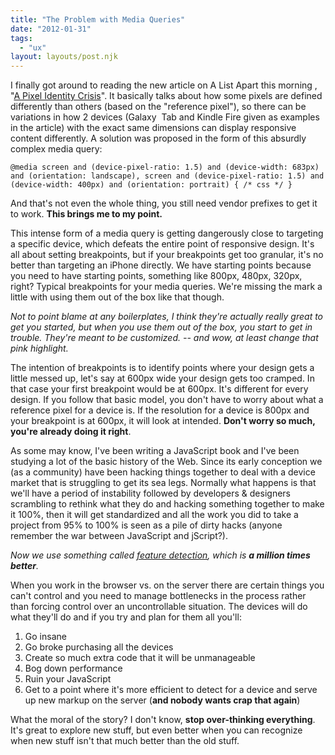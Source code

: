 ```yaml
---
title: "The Problem with Media Queries"
date: "2012-01-31"
tags:
  - "ux"
layout: layouts/post.njk
---
```


I finally got around to reading the new article on A List Apart this morning , "[A Pixel Identity Crisis](http://www.alistapart.com/articles/a-pixel-identity-crisis/)". It basically talks about how some pixels are defined differently than others (based on the "reference pixel"), so there can be variations in how 2 devices (Galaxy  Tab and Kindle Fire given as examples in the article) with the exact same dimensions can display responsive content differently. A solution was proposed in the form of this absurdly complex media query:

```
@media screen and (device-pixel-ratio: 1.5) and (device-width: 683px) and (orientation: landscape), screen and (device-pixel-ratio: 1.5) and (device-width: 400px) and (orientation: portrait) { /* css */ }
```

And that's not even the whole thing, you still need vendor prefixes to get it to work. **This brings me to my point.**

This intense form of a media query is getting dangerously close to targeting a specific device, which defeats the entire point of responsive design. It's all about setting breakpoints, but if your breakpoints get too granular, it's no better than targeting an iPhone directly. We have starting points because you need to have starting points, something like 800px, 480px, 320px, right? Typical breakpoints for your media queries. We're missing the mark a little with using them out of the box like that though.

_Not to point blame at any boilerplates, I think they're actually really great to get you started, but when you use them out of the box, you start to get in trouble. They're meant to be customized. -- and wow, at least change that pink highlight._

The intention of breakpoints is to identify points where your design gets a little messed up, let's say at 600px wide your design gets too cramped. In that case your first breakpoint would be at 600px. It's different for every design. If you follow that basic model, you don't have to worry about what a reference pixel for a device is. If the resolution for a device is 800px and your breakpoint is at 600px, it will look at intended. **Don't worry so much, you're already doing it right**.

As some may know, I've been writing a JavaScript book and I've been studying a lot of the basic history of the Web. Since its early conception we (as a community) have been hacking things together to deal with a device market that is struggling to get its sea legs. Normally what happens is that we'll have a period of instability followed by developers & designers scrambling to rethink what they do and hacking something together to make it 100%, then it will get standardized and all the work you did to take a project from 95% to 100% is seen as a pile of dirty hacks (anyone remember the war between JavaScript and jScript?).

_Now we use something called [feature detection](http://www.modernizr.com/), which is **a million times better**._

When you work in the browser vs. on the server there are certain things you can't control and you need to manage bottlenecks in the process rather than forcing control over an uncontrollable situation. The devices will do what they'll do and if you try and plan for them all you'll:

1. Go insane
2. Go broke purchasing all the devices
3. Create so much extra code that it will be unmanageable
4. Bog down performance
5. Ruin your JavaScript
6. Get to a point where it's more efficient to detect for a device and serve up new markup on the server (**and nobody wants crap that again**)

What the moral of the story? I don't know, **stop over-thinking everything**. It's great to explore new stuff, but even better when you can recognize when new stuff isn't that much better than the old stuff.
